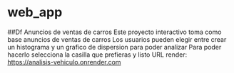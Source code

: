 # web_app
##Df Anuncios de ventas de carros 
Este proyecto interactivo toma como base anuncios de ventas de carros
Los usuarios pueden elegir entre crear un histograma y un grafico de dispersion para poder analizar
Para poder hacerlo selecciona la casilla que prefieras y listo
URL render: https://analisis-vehiculo.onrender.com
